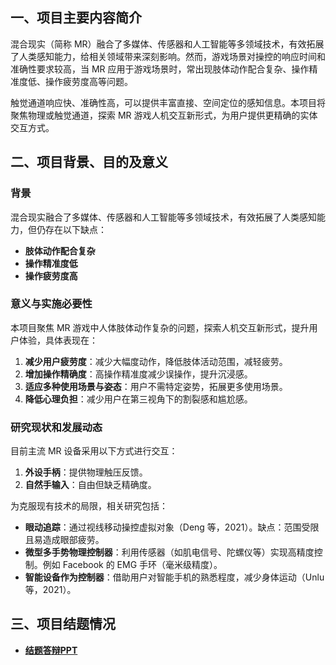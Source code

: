
## 一、项目主要内容简介

混合现实（简称 MR）融合了多媒体、传感器和人工智能等多领域技术，有效拓展了人类感知能力，给相关领域带来深刻影响。然而，游戏场景对操控的响应时间和准确性要求较高，当 MR 应用于游戏场景时，常出现肢体动作配合复杂、操作精准度低、操作疲劳度高等问题。

触觉通道响应快、准确性高，可以提供丰富直接、空间定位的感知信息。本项目将聚焦物理或触觉通道，探索 MR 游戏人机交互新形式，为用户提供更精确的实体交互方式。


## 二、项目背景、目的及意义

### 背景
混合现实融合了多媒体、传感器和人工智能等多领域技术，有效拓展了人类感知能力，但仍存在以下缺点：
- **肢体动作配合复杂**
- **操作精准度低**
- **操作疲劳度高**

### 意义与实施必要性
本项目聚焦 MR 游戏中人体肢体动作复杂的问题，探索人机交互新形式，提升用户体验，具体表现在：
1. **减少用户疲劳度**：减少大幅度动作，降低肢体活动范围，减轻疲劳。
2. **增加操作精确度**：高操作精准度减少误操作，提升沉浸感。
3. **适应多种使用场景与姿态**：用户不需特定姿势，拓展更多使用场景。
4. **降低心理负担**：减少用户在第三视角下的割裂感和尴尬感。

### 研究现状和发展动态
目前主流 MR 设备采用以下方式进行交互：
1. **外设手柄**：提供物理触压反馈。
2. **自然手输入**：自由但缺乏精确度。

为克服现有技术的局限，相关研究包括：
- **眼动追踪**：通过视线移动操控虚拟对象（Deng 等，2021）。缺点：范围受限且易造成眼部疲劳。
- **微型多手势物理控制器**：利用传感器（如肌电信号、陀螺仪等）实现高精度控制。例如 Facebook 的 EMG 手环（毫米级精度）。
- **智能设备作为控制器**：借助用户对智能手机的熟悉程度，减少身体运动（Unlu 等，2021）。


## 三、项目结题情况

- **[结题答辩PPT](https://www.canva.cn/design/DAGYM-GJCls/b-TmFaKex6p40X7qwcQYpA/view?utm_content=DAGYM-GJCls&utm_campaign=designshare&utm_medium=link2&utm_source=uniquelinks&utlId=hc9123ef9d2)**
